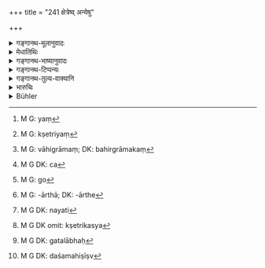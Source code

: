 +++
title = "241 क्षेत्रेष्व् अन्येषु"

+++

<details><summary>गङ्गानथ-मूलानुवादः</summary>

In the case of other fields, the cattle-keeper should be fined a ‘paṇa’ and a quarter; and in all cases the crop shall be made good to the owner of the field; such is the established rule.—(241)
</details>

<details><summary>मेधातिथिः</summary>

पथिक्षेत्रग्रामान्तीयेभ्यो **ऽन्यानि क्षेत्राणि,** तद्भक्षणे **सपादपणो** दण्डः । 

- <u>ननु</u> चात्र स्वल्पेन दण्डेन भवितव्यम्, दूरक्षेत्रात् संनिहिते क्षेत्रे । यत्[^११६] तु पन्थानम् अतिक्रम्य क्षेत्रं[^११७] बहिर्ग्रामं[^११८] वा,[^११९] तत्र महान् दण्डो युक्तः । किम् इति गवां पालो गन्तुं तत्र ददाति । 


[^११९]:
     M G DK: ca


[^११८]:
     M G: vāhigrāmaṃ; DK: bahirgrāmakaṃ


[^११७]:
     M G: kṣetriyaṃ


[^११६]:
     M G: yaṃ

- <u>नैष दोषः</u> । यद्य् अत्र महादण्डो नोच्येत तदा प्रत्यहं प्रवेशनिर्गमैर् गवां भक्षयन्तीनां ग्रामान्तरक्षेत्राण्य् उत्सीदेयुः । दण्डात् तु महतो बिभ्यतो यत्नेन रक्षन्ति । अन्यत्र गास्[^१२०] तृणविशेषार्थं[^१२१] कथंचिन् नयतः[^१२२] स्वल्पो दण्डः । 


[^१२२]:
     M G DK: nayati


[^१२१]:
     M G: -ārthā; DK: -ārthe


[^१२०]:
     M G: go

- अत्रापि विपालानां वारणम् एव । 

सर्वत्र क्षेत्रस्वामिनः सदफले देये[^१२३] । कुशलैः च ते[^१२४] परिमाणेन[^१२५] कल्पिते ।   

**क्षेत्रिकस्य**[^१२६] । क्षेत्रम् अस्यास्तीति, व्रीह्यादिताट्टक् । **इति धारणा**, एष निश्चय इत्य् अर्थः । **सर्वत्र**ग्रहणाच् च विपाले ऽपि पशौ क्षेत्रिकस्य सदलाभः[^१२७] । यद्य् अपि **पशु**शब्दः सामान्यशब्दो महिष्यजाव्युष्ट्रगर्दभादिषु वर्तते तथापि स्मृत्यन्तरदर्शनाद् गोष्व् अयं दण्ड इति मन्यते । तथा च गौतमः- "अश्वमहिष्योर् दश[^१२८], अजाविषु द्वौ" (ग्ध् १२.२४–२५) इत्याद्य् अन्यत्र कल्पना ॥ ८.२४१ ॥



[^१२८]:
     M G DK: daśamahiṣīṣv


[^१२७]:
     M G DK: gatalābhaḥ


[^१२६]:
     M G DK omit: kṣetrikasya

_अत्रापवाधः।_
</details>

<details><summary>गङ्गानथ-भाष्यानुवादः</summary>

In the case of ‘*other fields*’—*i.e*., other than those on the road-side or near the village;—if the crops are eaten, the fine shall be a ‘*paṇa and a quarter*.’

“The fine should be a small one, in the case of a field close by, as compared to that in the cue of one that can be reached after traversing a long distance, or which is situated outside the village. In the latter case the punishment should be heavy. For in this case there can be no excuse for the cattle being allowed to enter the field.”

There is no force in this; if a heavy fine were not inflicted in the case of fields close by, then every day, when the cattle would be going out or coming in, they would destroy all the fields near the village; while if there is a heavy fine imposed, people would be afraid of it and would take special care to keep them away. In the case of remoter fields, it is only seldom that cattle are taken to graze so far for the sake of some particular kind of grass; hence only a slight fine has been prescribed in this case.

In the case of these fields also, cattle without a keeper should be driven off.

In all cases the loss to the owner of the field has to be made good, the exact amount being determined by experts.

‘*Kṣetrika*’ is *one who has possession of the field*; the word being formed with the affix ‘*ṭhak*,’ the original term ‘*kṣetra*’ belonging to the ‘*vrīhyādi*’ group.

‘*Such is the established rule*’—laid down on the subject.

The use of the phrase ‘*in all cases*’ indicates that in the case of cattle without a creeper also, the loss has to be made good to the owner of the field by the owner of the cattle.

Though the term ‘*cattle*,’ ‘*paśu*,’ includes all such animals as the buffalo, the goat, the sheep, the camel, the ass and so forth,—yet, on the strength of the words of another *Smṛti*, it is restricted to *cows* only. Gautama (12.24-25) prescribes other fines in the case of animals other than the cow—‘In the case of the horse and the buffalo, the fine is to be ten, while in that of goats and sheep two each.’—(241)
</details>

<details><summary>गङ्गानथ-टिप्पन्यः</summary>

This verse is quoted in *Aparārka* (p. 769), which adds the following—‘The meaning of the verse is as follows:—With the exception of those fields which have been specifically mentioned by Manu to be such that for damaging their crops cattle are *not* to be punished;—if the crops of any other fields happen to be damaged, then the keeper is to be fined one *kārṣāpaṇa* and a quarter’;—this should be understood as referring to repeated and serious damage:—‘and in all cases of damage to crops by cattle, the estimated produce of the field damaged should be given to the owner.’

It is quoted in *Vivādaratnākara* (p. 234), which adds the following notes:—‘*Anyeṣu*,’ in the case of fields other than those lying on the outskirts of the village and so forth;—the ‘cattle’ (to be fined) should here be taken as standing for the *keeper* of the cattle;—it being impossible for the *cattle* to pay a fine; the fine should be understood to be a *paṇa and a quarter* for each head of cattle;—and in
*Vīvādacintāmaṇi* (Calcutta, p. 65), which explains ‘*anyeṣu*,’ as,
‘lying at a distance.’
</details>

<details><summary>गङ्गानथ-तुल्य-वाक्यानि</summary>

*Gautama* (12.21-26).—‘If the damage was done in an unenclosed field
near the road, the responsibility falls on the herdsman and on the owner of the field. Five *māṣas* form the fine to be paid for damage done by a cow; six for a camel or an ass; ten for a horse or a buffalo; two for each goat or sheep. If the entire crop has been destroyed, the value of the whole must be paid in addition to the fine.’

*Arthaśāstra* (p. 60).—‘In the case of camels and buffaloes running away
after grazing in the reserved pasture-land, one-fourth of a *Paṇa* should be realised; for cows, horses and asses, one-eighth; in that of small cattle, one-sixteenth. If they sit on the land after grazing, the fines shall be double; if they abide on the land, it will be quadruple. In the case of crops being grazed by cattle, the damage done shall be computed and double the amount of the value shall be the amount of the fine inflicted.’

*Yājñavalkya* (2.159-160).—‘If crops are damaged by the she-buffalo,
there shall be a fine of eight *māṣas*; half of his, if by the cow; and half of that again, if by goat or sheep; if they have sat in the field after grazing, the fine shall be double.’

Do. (2.161).—‘The owner of the field shall receive the value of as much crop as may have been damaged; the keeper of the cattle should be beaten, and the owner should be punished with the aforesaid fine.’

*Nārada* (11.38-39).—‘When a man claims damages for crops grazed by
cattle, that quantity of grain should be restored to him by the owner of the cattle which may have been consumed by the cattle in the estimation of the neighbours the cows shall be given up to the owner and the grain to the husbandman. In the same way a fine shall be imposed on the herdsman when crops have been trodden down by cows.’

Do. (11.31).—‘For damage done by a cow, he shall inflict a fine of one
*māṣa*; two *māṣas* in the case of a she-buffalo; half a *māṣa* in the
case of a goat trespassing with its young.’

*Kātyāyana* (Vivādaratnākara, p. 235).—‘The owner of the cow should be
made to pay a quarter *Paṇa*; of the she-buffalo, two quarters; of goats, sheep and calves, one quarter is the fine ordained.’

*Śāṅkha-Likhīta* (Do.).—‘In the case of all calves, one *māṣa*; ten in
that of the she-buffalo; sixteen in that of asses and camels; and four, in that of goats and sheep.’
</details>

<details><summary>भारुचिः</summary>

अन्यक्षेत्राणि पूर्वोक्ताद् अवधेर् यानि बहिः तान्य् उच्यन्ते । गोश् च सपादस्य पणस्योपदेशाद्, उपघातानुरूपेण महिष्यादीनां स्याद् राजभाव्यो दण्डः । **शदः क्षेत्रिकस्य** **सर्वत्र**शब्दाच् च विपाले ऽपि शदो देयत् इति ॥ ८.२४० ॥
</details>

<details><summary>Bühler</summary>

241	(For damage) in other fields (each head of) cattle shall (pay a fine of one (pana) and a quarter, and in all (cases the value of) the crop (destroyed) shall be made good to the owner of the field; that is the settled rule.
</details>
